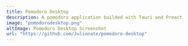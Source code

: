 ```yaml
---
title: Pomodoro Desktop
description: A pomodoro application builded with Tauri and Preact
image: "pomodorodesktop.png"
altImage: Pomodoro Desktop Screenshot
url: "https://github.com/Julionate/pomodoro-desktop"
---
```


